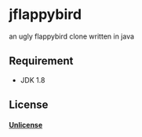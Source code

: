 jflappybird
===========

an ugly flappybird clone written in java

## Requirement

- JDK 1.8

## License

#### [Unlicense](http://unlicense.org)

